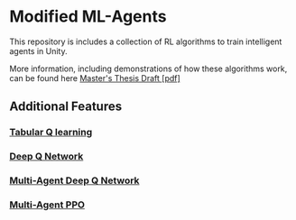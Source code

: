 # Modified ML-Agents

This repository is includes a collection of RL algorithms to train intelligent agents in Unity.

More information, including demonstrations of how these algorithms work, can be found here [Master's Thesis Draft [pdf]](MastersThesisDraft.pdf) 

## Additional Features

### [Tabular Q learning](python/QL.ipynb)

### [Deep Q Network](python/DQN.ipynb)

### [Multi-Agent Deep Q Network](python/madqn)

### [Multi-Agent PPO](python/mappo)

